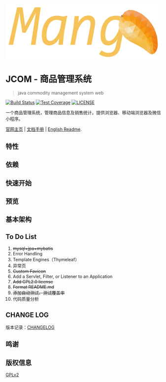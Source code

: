 ![](docs/image/logo-2.png)

JCOM - 商品管理系统
=============

>java commodity management system web

[![Build Status](https://travis-ci.org/SongwenWYU/jcom-cms-web.svg?branch=master)](https://travis-ci.org/SongwenWYU/jcom-cms-web)
[![Test Coverage](https://api.codeclimate.com/v1/badges/9fdfc08e2f8e60ea66cc/test_coverage)](https://codeclimate.com/github/SongwenWYU/jcom-cms-web/test_coverage)
[![LICENSE](https://img.shields.io/badge/LICENSE-GPLv2-green.svg)](LICENSE)


一个商品管理系统，管理商品信息及销售统计。提供浏览器、移动端浏览器及微信小程序。


[官网主页]() | [文档手册]() | [English Readme]().

特性
---

依赖
---

快速开始
----

预览
---

基本架构
----


To Do List
----------

1. ~~mysql+jpa+mybatis~~
2. Error Handling
3. Template Engines（Thymeleaf）
4. 异常页
6. ~~Custom Favicon~~
7. Add a Servlet, Filter, or Listener to an Application
8. ~~Add GPL2.0 license~~
9. ~~Format README.md~~
10. ~~添加自动测试、测试覆盖率~~
11. 代码质量分析

CHANGE LOG
----------
版本记录：[CHANGELOG](https://github.com/SongwenWYU/jcom-cms-web/releases)

鸣谢
---

版权信息
-------
[GPLv2](LICENSE)
